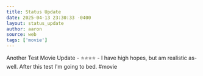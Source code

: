 ```yaml
---
title: Status Update
date: 2025-04-13 23:30:33 -0400
layout: status_update
author: aaron
source: web
tags: ['movie']
---
```

Another Test Movie Update - ⭐️⭐️⭐️⭐️ - I have high hopes, but am realistic as-well. After this test I'm going to bed. #movie
